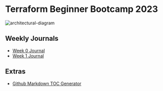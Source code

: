 # Terraform Beginner Bootcamp 2023

![architectural-diagram](![diagrama](https://github.com/cmq008/terraform-beginner-bootcamp-2023/assets/50428404/17292764-692c-48cb-9d2b-008422f26e15))


## Weekly Journals
- [Week 0 Journal](journal/week0.md)
- [Week 1 Journal](journal/week1.md)

## Extras
- [Github Markdown TOC Generator](https://ecotrust-canada.github.io/markdown-toc/)
